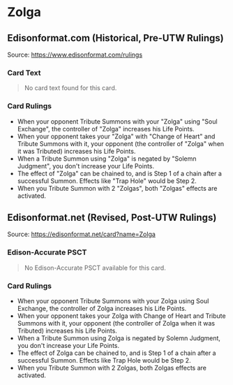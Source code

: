 # Zolga

## Edisonformat.com (Historical, Pre-UTW Rulings)

Source: https://www.edisonformat.com/rulings

### Card Text

> No card text found for this card.

### Card Rulings

*   When your opponent Tribute Summons with your "Zolga" using "Soul Exchange", the controller of "Zolga" increases his Life Points.
*   When your opponent takes your "Zolga" with "Change of Heart" and Tribute Summons with it, your opponent (the controller of "Zolga" when it was Tributed) increases his Life Points.
*   When a Tribute Summon using "Zolga" is negated by "Solemn Judgment", you don't increase your Life Points.
*   The effect of "Zolga" can be chained to, and is Step 1 of a chain after a successful Summon. Effects like "Trap Hole" would be Step 2.
*   When you Tribute Summon with 2 "Zolgas", both "Zolgas" effects are activated.

## Edisonformat.net (Revised, Post-UTW Rulings)

Source: https://edisonformat.net/card?name=Zolga

### Edison-Accurate PSCT

> No Edison-Accurate PSCT available for this card.

### Card Rulings

*   When your opponent Tribute Summons with your Zolga using Soul Exchange, the controller of Zolga increases his Life Points.
*   When your opponent takes your Zolga with Change of Heart and Tribute Summons with it, your opponent (the controller of Zolga when it was Tributed) increases his Life Points.
*   When a Tribute Summon using Zolga is negated by Solemn Judgment, you don't increase your Life Points.
*   The effect of Zolga can be chained to, and is Step 1 of a chain after a successful Summon. Effects like Trap Hole would be Step 2.
*   When you Tribute Summon with 2 Zolgas, both Zolgas effects are activated.
            
